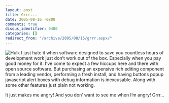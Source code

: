 ```yaml
---
layout: post
title: Grrr...
date: 2005-08-16 -0800
comments: true
disqus_identifier: 9480
categories: []
redirect_from: "/archive/2005/08/15/grrr.aspx/"
---
```


![Hulk](http://haacked.com/images/hulk.jpg) I just hate it when software
designed to save you countless hours of development work just don’t work
out of the box. Especially when you pay good money for it. I’ve come to
expect a few hiccups here and there with open source software. But
purchasing an expensive rich editing component from a leading vendor,
performing a fresh install, and having buttons popup javascript alert
boxes with debug information is inexcusable. Along with some other
features just plain not working.

It just makes me angry! And you don’ want to see me when I’m angry!
Grrr...


